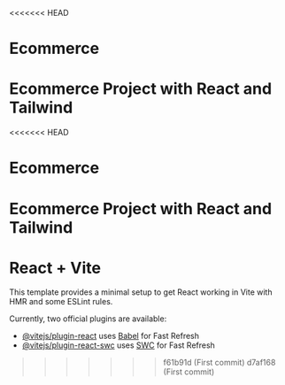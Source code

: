 <<<<<<< HEAD
# Ecommerce
Ecommerce Project with React and Tailwind
=======
<<<<<<< HEAD
# Ecommerce
Ecommerce Project with React and Tailwind
=======
# React + Vite

This template provides a minimal setup to get React working in Vite with HMR and some ESLint rules.

Currently, two official plugins are available:

- [@vitejs/plugin-react](https://github.com/vitejs/vite-plugin-react/blob/main/packages/plugin-react/README.md) uses [Babel](https://babeljs.io/) for Fast Refresh
- [@vitejs/plugin-react-swc](https://github.com/vitejs/vite-plugin-react-swc) uses [SWC](https://swc.rs/) for Fast Refresh
>>>>>>> f61b91d (First commit)
>>>>>>> d7af168 (First commit)
